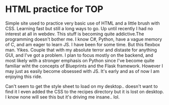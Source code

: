# HTML practice for TOP

Simple site used to practice very basic use of HTML and a little brush with CSS. Learning fast but still a long ways to go. Up until recently I had no interest at all in webdev. This stuff is becoming quite addictive.The programming doesn't bother me. I know C#, Python, have a vague memory of C,  and am eager to learn JS. I have been for some time. But this flexbox man. Yikes. Couple that with my absolute terror and distaste for anything GUI, and I've got a problem. I plan to focus mostly on the backend, and most likely with a stronger emphasis on Python since I've become quite familiar wiht the concepts of Blueprints and the Flask framework. However I may just as easily become obsessed with JS. It's early and as of now I am enjoying this ride. 

Can't seem to get the style sheet to load on my desktop.. doesn't want to find it I even added the CSS to the recipes directory but it is lost on desktop. I know none will see this but it's driving me insane.. lol.

